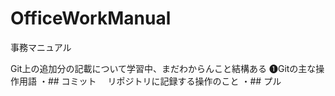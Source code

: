 # OfficeWorkManual
事務マニュアル

Git上の追加分の記載について学習中、まだわからんこと結構ある
➊Gitの主な操作用語
・## コミット
　リポジトリに記録する操作のこと
・## プル
